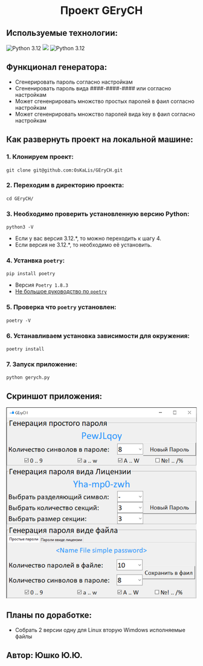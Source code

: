<div id="header" align="center">
  <h1>Проект GEryCH</h1>
</div>

## Используемые технологии:
![Python 3.12](https://img.shields.io/badge/Python-3.12-brightgreen.svg?style=flat&logo=python&logoColor=white)
<img src="https://img.shields.io/badge/Pyperclip_-1.8.2-red">
![Python 3.12](https://img.shields.io/badge/QT-6.7.1-brightgreen.svg?style=flat&logo=qt&logoColor=white)

## Функционал генератора:
+ Сгенерировать пароль согласно настройкам
+ Сгененировать пароль вида  ####-####-#### или согласно настройкам
+ Может сгененрировать множство простых паролей в фаил согласно настройкам 
+ Может сгененрировать множство паролей вида key в фаил согласно настройкам 

## Как развернуть проект на локальной машине:

### 1. Клонируем проект:
```
git clone git@github.com:OsKaLis/GEryCH.git
```

### 2. Переходим в директорию проекта:
```
cd GEryCH/
```

### 3. Необходимо проверить установленную версию Python:
```
python3 -V
```
- Если у вас версия 3.12.*, то можно переходить к шагу 4.
- Если версия не 3.12.*, то необходимо её установить.

### 4. Устанвка `poetry`:
```
pip install poetry
```
- Версия `Poetry 1.8.3`
- [Не большое руководство по `poetry`](https://habr.com/ru/articles/740376/)

### 5. Проверка что `poetry` установлен:
```
poetry -V
```

### 6. Устанавливаем установка зависимости для окружения:
```
poetry install
```

### 7. Запуск приложение:
```
python gerych.py
```


## Скриншот приложения:
![Интерфейс программы GEryCH](https://github.com/OsKaLis/GEryCH/blob/c1195d15589fe798fe03c970315248d74a9a97ab/images/GEryCH.png)


## Планы по доработке:
+ Собрать 2 версии одну для Linux вторую Wimdows исполняемые файлы


## Автор: Юшко Ю.Ю.
